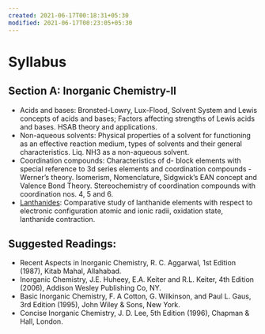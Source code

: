 ```yaml
---
created: 2021-06-17T00:18:31+05:30
modified: 2021-06-17T00:23:05+05:30
---
```


# Syllabus

## Section A: Inorganic Chemistry-II 
* Acids and bases: Bronsted-Lowry, Lux-Flood, Solvent System and Lewis concepts of acids and bases; Factors affecting strengths of Lewis acids and bases.  HSAB theory and applications.
* Non-aqueous solvents: Physical properties of a solvent for functioning as an effective reaction medium, types of solvents and their general characteristics. Liq. NH3 as a non-aqueous solvent.
* Coordination compounds: Characteristics of d- block elements with special reference to 3d series elements and coordination compounds - Werner’s theory. Isomerism, Nomenclature, Sidgwick’s EAN concept and Valence Bond Theory. Stereochemistry of coordination compounds with coordination nos. 4, 5 and 6.
* [Lanthanides](Lanthanides/Lanthanides.md): Comparative study of lanthanide elements with respect to electronic configuration atomic and ionic radii, oxidation state, lanthanide contraction.

## Suggested Readings:

* Recent Aspects in Inorganic Chemistry, R. C. Aggarwal, 1st Edition (1987), Kitab Mahal, Allahabad.
* Inorganic Chemistry, J.E. Huheey,  E.A. Keiter and R.L. Keiter, 4th Edition (2006), Addison Wesley Publishing Co, NY.
* Basic Inorganic Chemistry, F. A Cotton, G. Wilkinson, and Paul L. Gaus, 3rd Edition (1995), John Wiley & Sons, New York.
* Concise Inorganic Chemistry, J. D. Lee, 5th Edition (1996), Chapman & Hall, London.
